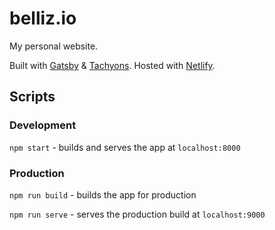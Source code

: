# belliz.io

My personal website.

Built with [Gatsby](https://www.gatsbyjs.org/) & [Tachyons](https://tachyons.io/). Hosted with [Netlify](https://www.netlify.com/).

## Scripts

### Development

`npm start` - builds and serves the app at `localhost:8000`

### Production

`npm run build` - builds the app for production

`npm run serve` - serves the production build at `localhost:9000`
